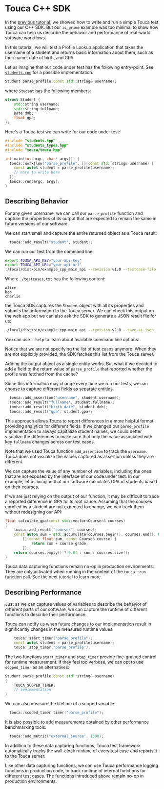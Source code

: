 # Touca C++ SDK

In the [previous tutorial](../01_cpp_minimal), we showed how to write and run a
simple Touca test using our C++ SDK. But our `is_prime` example was too minimal
to show how Touca can help us describe the behavior and performance of
real-world software workflows.

In this tutorial, we will test a Profile Lookup application that takes the
username of a student and returns basic information about them, such as their
name, date of birth, and GPA.

Let us imagine that our code under test has the following entry-point. See
[`students.cpp`](students.cpp) for a possible implementation.

```cpp
Student parse_profile(const std::string& username);
```

where `Student` has the following members:

```cpp
struct Student {
    std::string username;
    std::string fullname;
    Date dob;
    float gpa;
};
```

Here's a Touca test we can write for our code under test:

```cpp
#include "students.hpp"
#include "students_types.hpp"
#include "touca/touca.hpp"

int main(int argc, char* argv[]) {
  touca::workflow("parse_profile", [](const std::string& username) {
    const auto& student = parse_profile(username);
    // more to write here
  });
  touca::run(argc, argv);
}
```

## Describing Behavior

For any given username, we can call our `parse_profile` function and capture the
properties of its output that are expected to remain the same in future versions
of our software.

We can start small and capture the entire returned object as a Touca result:

```cpp
  touca::add_result("student", student);
```

We can run our test from the command line:

```bash
export TOUCA_API_KEY="your-api-key"
export TOUCA_API_URL="your-api-url"
./local/dist/bin/example_cpp_main_api --revision v1.0 --testcase-file ./testcases.txt
```

Where `./testcases.txt` has the following content:

```text
alice
bob
charlie
```

the Touca SDK captures the `Student` object with all its properties and submits
that information to the Touca server. We can check this output on the web app
but we can also ask the SDK to generate a JSON result file for us:

```bash
./local/dist/bin/example_cpp_main_api --revision v2.0 --save-as-json
```

You can use `--help` to learn about available command line options.

Notice that we are not specifying the list of test cases anymore. When they are
not explicitly provided, the SDK fetches this list from the Touca server.

Adding the output object as a single entity works. But what if we decided to add
a field to the return value of `parse_profile` that reported whether the profile
was fetched from the cache?

Since this information may change every time we run our tests, we can choose to
capture different fields as separate entities.

```cpp
  touca::add_assertion("username", student.username);
  touca::add_result("fullname", student.fullname);
  touca::add_result("birth_date", student.dob);
  touca::add_result("gpa", student.gpa);
```

This approach allows Touca to report differences in a more helpful format,
providing analytics for different fields. If we changed our `parse_profile`
implementation to always capitalize student names, we could better visualize the
differences to make sure that only the value associated with key `fullname`
changes across our test cases.

Note that we used Touca function `add_assertion` to track the `username`. Touca
does not visualize the values captured as assertion unless they are different.

We can capture the value of any number of variables, including the ones that are
not exposed by the interface of our code under test. In our example, let us
imagine that our software calculates GPA of students based on their courses.

If we are just relying on the output of our function, it may be difficult to
trace a reported difference in GPA to its root cause. Assuming that the courses
enrolled by a student are not expected to change, we can track them without
redesigning our API:

```cpp
float calculate_gpa(const std::vector<Course>& courses)
{
    touca::add_result("courses", courses);
    const auto& sum = std::accumulate(courses.begin(), courses.end(), 0.0f,
        [](const float sum, const Course& course) {
            return sum + course.grade;
        });
    return courses.empty() ? 0.0f : sum / courses.size();
}
```

Touca data capturing functions remain no-op in production environments. They are
only activated when running in the context of the `touca::run` function call.
See the next tutorial to learn more.

## Describing Performance

Just as we can capture values of variables to describe the behavior of different
parts of our software, we can capture the runtime of different functions to
describe their performance.

Touca can notify us when future changes to our implementation result in
significantly changes in the measured runtime values.

```cpp
    touca::start_timer("parse_profile");
    const auto& student = parse_profile(username);
    touca::stop_timer("parse_profile");
```

The two functions `start_timer` and `stop_timer` provide fine-grained control
for runtime measurement. If they feel too verbose, we can opt to use
`scoped_timer` as an alternatives:

```cpp
Student parse_profile(const std::string& username)
{
    TOUCA_SCOPED_TIMER;
    // implementation
}
```

We can also measure the lifetime of a scoped variable:

```cpp
  touca::scoped_timer timer("parse_profile");
```

It is also possible to add measurements obtained by other performance
benchmarking tools.

```cpp
  touca::add_metric("external_source", 1500);
```

In addition to these data capturing functions, Touca test framework
automatically tracks the wall-clock runtime of every test case and reports it to
the Touca server.

Like other data capturing functions, we can use Touca performance logging
functions in production code, to track runtime of internal functions for
different test cases. The functions introduced above remain no-op in production
environments.
